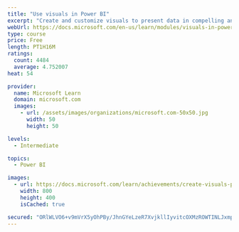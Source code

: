```yaml
---
title: "Use visuals in Power BI"
excerpt: "Create and customize visuals to present data in compelling and insightful ways."
webUrl: https://docs.microsoft.com/en-us/learn/modules/visuals-in-power-bi/
type: course
price: Free
length: PT1H16M
ratings:
  count: 4484
  average: 4.752007
heat: 54

provider:
  name: Microsoft Learn
  domain: microsoft.com
  images:
    - url: /assets/images/organizations/microsoft.com-50x50.jpg
      width: 50
      height: 50

levels:
  - Intermediate

topics:
  - Power BI

images:
  - url: https://docs.microsoft.com/learn/achievements/create-visuals-power-bi-desktop-social.png
    width: 800
    height: 400
    isCached: true

secured: "ORlWLVO6+v9mVrX5yOhPBy/JhnGYeLzeR7XvjkllIyvitcOXMzROWTINLJxmpNyz8K+AyeIK6cIKuqOCzCoCFtobPf5H2ILYpJyBjaY+LtyHzUmkBjpv+MnEkHj9s/jR6RW3qWwuyCFiR9kJlG7zB8KhgVySOWMJQjGDbs2O8knxyw8zlAHcbRfoEu495Gw+uqAiiHPKwhWZIK5xEGBI3BFvRcsShLYyDXddTlqJTk5Q3cFek4mYevdVhlAgxj4hZSYDVvv0V+SWrJCQzWEC7cofRa7ye8y5bdo2pBd2pUc65tdhb8E2wLmIrejA7xPoaj6mAw5mA5PC5GMO85OMsDcoeD0CVzvg68cKvDvYrLELBd8HbYL9bWI7ZnPTXNdxZ3OVXMC2RFvAh7GXUiJHOjDUNXahIJDiAS0mgoWAs44=;cIaK6blErRCnVzTW/3QOGA=="
---
```


